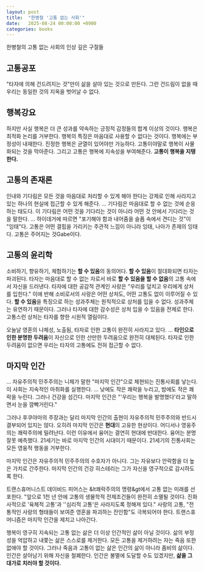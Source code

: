 ```yaml
---
layout: post
title:  "한병철 '고통 없는 사회'"
date:   2025-08-24 00:00:00 +0900
categories: books
---
```

한병철의 고통 없는 사회의 인상 깊은 구절들

## 고통공포
"타자에 의해 건드려지는 것"만이 삶을 살아 있는 것으로 만든다. 그런 건드림이 없을 때 우리는 동일한 것의 지옥을 벗어날 수 없다.  

## 행복강요
하지만 사실 행복은 더 큰 성과를 약속하는 긍정적 감정들의 합계 이상의 것이다. 행복은 최적화 논리를 거부한다. 행복의 특징은 마음대로 사용할 수 없다는 것이다. 행복에는 부정성이 내재한다. 진정한 행복은 균열이 있어야만 가능하다. 고통이야말로 행복이 사물화되는 것을 막아준다. 그리고 고통은 행복에 지속성을 부여해준다. **고통이 행복을 지탱한다.**

## 고통의 존재론
인내와 기다림은 모든 것을 마음대로 처리할 수 있게 해야 한다는 강제로 인해 사라지고 있는 하나의 현실에 접근할 수 있게 해준다. ... 기다림은 마음대로 할 수 없는 것에 순응하는 태도다. 이 기다림은 어떤 것을 기다리는 것이 아니라 어떤 것 안에서 기다리는 것을 말한다. ... 하이데거에 따르면 "포기해야 함과 내어줌을 슬픔 속에서 견디는 것"이 "잉태"다. 고통은 어떤 결핍을 가리키는 주관적 느낌이 아니라 잉태, 나아가 존재의 잉태다. 고통은 주어지는 것Gabe이다.

## 고통의 윤리학
소비하기, 향유하기, 체험하기는 **할 수 있음**의 동의어다. **할 수 있음**이 절대화되면 타자는 파괴된다. 타자는 마음대로 할 수 없는 자로서 바로 **할 수 있음을 할 수 없음**의 고통 속에서 자신을 드러낸다. 타자에 대한 공감적 관계인 사랑은 "우리를 덮치고 우리에게 상처를 입힌다." 이에 반해 소비로서의 사랑은 어떤 상처도, 어떤 고통도 없이 이루어질 수 있다. **할 수 있음**을 특징으로 하는 성과주체는 원칙적으로 상처를 입을 수 없다. 성과주체는 유연하기 때문이다. 그러나 타자에 대한 감수성은 상처 입을 수 있음을 전제로 한다. 고통스런 상처는 타자를 향한 시원적 열림이다.

오늘날 영혼의 나체성, 노출됨, 타자로 인한 고통이 완전히 사라지고 있다. ... **타인으로 인한 분명한 두려움**이 자신으로 인한 산만한 두려움으로 완전히 대체된다. 타자로 인한 두려움이 없으면 우리는 타자의 고통에도 전혀 접근할 수 없다.

## 마지막 인간
... 자유주의적 민주주의는 니체가 말한 "마지막 인간"으로 체현되는 진통사회를 낳는다. 이 사회는 지속적인 마취화를 실행한다. ... 낮에도 작은 쾌락을 누리고, 밤에도 작은 쾌락을 누린다. 그러나 건강을 섬긴다. 마지막 인간은 "'우리는 행복을 발명했다'라고 말하면서 눈을 깜빡거린다."

그러나 후쿠야마의 주장과는 달리 마지막 인간의 출현이 자유주의적 민주주의와 반드시 결부되어 있지는 않다. 오히려 마지막 인간은 **현대**의 고유한 현상이다. 
어디서나 영웅주의는 쾌락주의에 밀려난다. 이런 이유에서 융어는 결연히 현대에 반대한다.
융어는 분명 잘못 예측했다. 21세기는 바로 마지막 인간의 시대이기 때문이다. 21세기의 진통사회는 모든 영웅적 행동을 거부한다.

마지막 인간은 자유주의적 민주주의의 수호자가 아니다. 그는 자유보다 안락함을 더 높은 가치로 간주한다. 마지막 인간의 건강 히스테리는 그가 자신을 영구적으로 감시하도록 한다.

트랜스휴머니스트 데이비드 피어스는 &lt쾌락주의의 명령&gt에서 고통 없는 미래를 선포한다. "앞으로 1천 년 안에 고통의 생물학적 전제조건들이 완전히 소멸될 것이다. 진화사적으로 '육체적 고통'과 ''심리적 고통'은 사라지도록 정해져 있다." 사랑의 고통, "전통적인 사랑의 형태들이 보여준 영혼을 파괴하는 잔인함"도 극복되어야 한다. 트랜스휴머니즘은 마지막 인간을 제치고 나아간다.

행복이 영구히 지속되는 고통 없는 삶은 더 이상 인간적인 삶이 아닐 것이다. 삶의 부정성을 억압하고 내쫓는 삶은 스스로를 제거한다. 모든 고통을 제거하려는 자는 죽음 또한 없애야 할 것이다. 그러나 죽음과 고통이 없는 삶은 인간의 삶이 아니라 좀비의 삶이다. 인간은 살아남기 위해 자신을 철폐한다. 인간은 불멸에 도달할 수도 있겠지만, **삶을 그 대가로 치러야 할 것이다.**